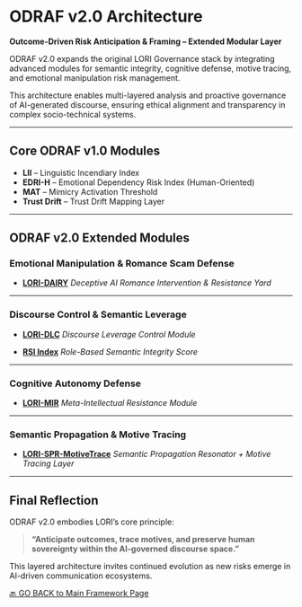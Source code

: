 # ODRAF v2.0 Architecture

**Outcome-Driven Risk Anticipation & Framing – Extended Modular Layer**

ODRAF v2.0 expands the original LORI Governance stack by integrating advanced modules for semantic integrity, cognitive defense, motive tracing, and emotional manipulation risk management.

This architecture enables multi-layered analysis and proactive governance of AI-generated discourse, ensuring ethical alignment and transparency in complex socio-technical systems.

---

## Core ODRAF v1.0 Modules

- **LII** – Linguistic Incendiary Index
- **EDRI-H** – Emotional Dependency Risk Index (Human-Oriented)
- **MAT** – Mimicry Activation Threshold
- **Trust Drift** – Trust Drift Mapping Layer

---

## ODRAF v2.0 Extended Modules

### Emotional Manipulation & Romance Scam Defense

- [**LORI-DAIRY**](/modules/LORI-DAIRY.md)
_Deceptive AI Romance Intervention & Resistance Yard_

---

### Discourse Control & Semantic Leverage

- [**LORI-DLC**](/modules/LORI-DLC.md)
_Discourse Leverage Control Module_

- [**RSI Index**](/modules/RSI_Index.md)
_Role-Based Semantic Integrity Score_

---

### Cognitive Autonomy Defense

- [**LORI-MIR**](/modules/LORI-MIR.md)
_Meta-Intellectual Resistance Module_

---

### Semantic Propagation & Motive Tracing

- [**LORI-SPR-MotiveTrace**](./modules/LORI-SPR-MotiveTrace.md)
_Semantic Propagation Resonator + Motive Tracing Layer_

---

## Final Reflection

ODRAF v2.0 embodies LORI’s core principle:

> **“Anticipate outcomes, trace motives, and preserve human sovereignty within the AI-governed discourse space.”**

This layered architecture invites continued evolution as new risks emerge in AI-driven communication ecosystems.

[🔙 GO BACK to Main Framework Page](../index.md)
